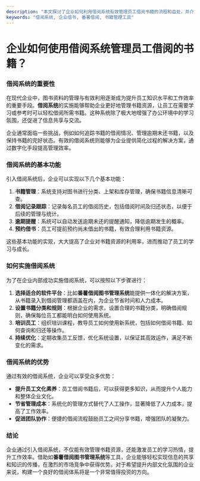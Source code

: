 ```yaml
---
description: "本文探讨了企业如何利用借阅系统有效管理员工借阅书籍的流程和益处，并介绍了相关工具。"
keywords: "借阅系统, 企业借书, 番薯借阅, 书籍管理工具"
---
```

# 企业如何使用借阅系统管理员工借阅的书籍？

### 借阅系统的重要性

在现代企业中，图书资料的管理与有效利用逐渐成为提升员工知识水平和工作效率的重要手段。**借阅系统**的实施能够帮助企业更好地管理书籍资源，让员工在需要学习或参考时可以轻松借阅所需书籍。这种系统除了极大地增强了办公环境中的学习氛围，还促进了信息共享与交流。

企业通常面临一些挑战，例如如何追踪书籍的借阅情况、管理逾期未还书籍，以及保持书籍的完好状态。有效的借阅系统则能够为企业提供简化过程的解决方案，通过数字化手段提高管理效率。

### 借阅系统的基本功能

引入借阅系统后，企业可以实现以下几个基本功能：

1. **书籍管理**：系统支持对图书进行分类、上架和库存管理，确保书籍信息清晰可查。
2. **借阅记录跟踪**：记录每名员工的借阅历史，包括借阅时间及归还状态，以便于后续的管理与统计。
3. **逾期提醒**：系统可以自动发送逾期未还的提醒通知，降低逾期发生的概率。
4. **预约借书**：员工可提前预约尚未借出的书籍，有效合理利用书籍资源。

这些基本功能的实现，大大提高了企业对书籍资源的利用率，进而推动了员工的学习与成长。

### 如何实施借阅系统

为了在企业内部成功实施借阅系统，可以按照以下步骤进行：

1. **选择适合的软件平台**：比如**番薯借阅图书管理系统**能提供一体化的解决方案，从书籍录入到借阅管理都涵盖在内，为企业节省时间和人力成本。
2. **设置书籍分类和规则**：根据企业的需求，设置合理的书籍分类，明确借阅规则，确保每位员工都能明白如何使用系统。
3. **培训员工**：组织培训课程，教导员工如何使用新系统，包括如何借阅书籍、如何查询和归还等操作。
4. **持续优化**：定期收集员工反馈，优化系统设置，以保证其高效运作，满足不断变化的需求。

### 借阅系统的优势

通过有效的借阅系统，企业可以享受众多优势：

- **提升员工文化素养**：员工借阅书籍后，可以获得更多知识，从而提升个人能力和整体企业文化。
- **节省管理成本**：系统化的管理方式替代了人工操作，显著降低了人力成本，提高了工作效率。
- **促进团队协作**：便捷的借阅流程鼓励员工之间分享书籍，增强团队的凝聚力。

### 结论

企业通过引入借阅系统，不仅能有效管理书籍资源，还能激发员工的学习热情，提升工作效率。借助如**番薯借阅图书管理系统**等工具，企业能够轻松实现信息的共享和知识的传播，在激烈的市场竞争中获得优势。对于希望提升内部文化氛围的企业来说，构建一个良好的借阅体系将是一个非常值得投资的方向。
